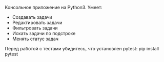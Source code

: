 Консольное приложение на Python3.
Умеет:
- Создавать задачи
- Редактировать задачи
- Фильтровать задачи
- Искать задачи по подстроке
- Менять статус задач

Перед работой с тестами убидитесь, что установлен pytest: pip install pytest
